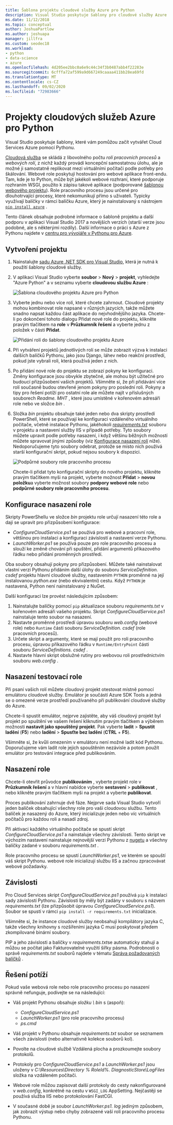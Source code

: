 ```yaml
---
title: Šablona projektu cloudové služby Azure pro Python
description: Visual Studio poskytuje šablony pro cloudové služby Azure napsané v Pythonu, včetně nasazení rolí, závislostí a řešení potíží.
ms.date: 11/12/2018
ms.topic: conceptual
author: JoshuaPartlow
ms.author: joshuapa
manager: jillfra
ms.custom: seodec18
ms.workload:
- python
- data-science
- azure
ms.openlocfilehash: 4d205ee2bbc0a6e9c44c34f3b0487abb4f22283e
ms.sourcegitcommit: 6cfffa72af599a9d667249caaaa411bb28ea69fd
ms.translationtype: MT
ms.contentlocale: cs-CZ
ms.lasthandoff: 09/02/2020
ms.locfileid: "72983666"
---
```

# <a name="azure-cloud-service-projects-for-python"></a>Projekty cloudových služeb Azure pro Python

Visual Studio poskytuje šablony, které vám pomůžou začít vytvářet Cloud Services Azure pomocí Pythonu.

[Cloudová služba](/azure/cloud-services/) se skládá z libovolného počtu *rolí pracovních procesů* a *webových rolí*, z nichž každý provádí koncepční samostatnou úlohu, ale je možné ji samostatně replikovat mezi virtuálními počítači podle potřeby pro škálování. Webové role poskytují hostování pro webové aplikace front-endu. Tam, kde je to Python, může být jakékoli webové rozhraní, které podporuje rozhraním WSGI, použito k zápisu takové aplikace (podporované [šablonou webového projektu](python-web-application-project-templates.md)). Role pracovního procesu jsou určené pro dlouhotrvající procesy, které nekomunikují přímo s uživateli. Typicky využívají balíčky v rámci balíčku Azure, který je nainstalovaný s nástrojem [`pip install azure`](https://pypi.org/project/azure) .

Tento článek obsahuje podrobné informace o šabloně projektu a další podporu v aplikaci Visual Studio 2017 a novějších verzích (starší verze jsou podobné, ale s některými rozdíly). Další informace o práci s Azure z Pythonu najdete v [centru pro vývojáře v Pythonu pro Azure](/azure/python/).

## <a name="create-a-project"></a>Vytvoření projektu

1. Nainstalujte [sadu Azure .NET SDK pro Visual Studio](https://visualstudio.microsoft.com/vs/azure-tools/), která je nutná k použití šablony cloudové služby.
1. V aplikaci Visual Studio vyberte **soubor**  >  **Nový**  >  **projekt**, vyhledejte "Azure Python" a v seznamu vyberte **cloudovou službu Azure** :

    ![Šablona cloudového projektu Azure pro Python](media/template-azure-cloud-project.png)

1. Vyberte jednu nebo více rolí, které chcete zahrnout. Cloudové projekty mohou kombinovat role napsané v různých jazycích, takže můžete snadno napsat každou část aplikace do nejvhodnějšího jazyka. Chcete-li po dokončení tohoto dialogu Přidat nové role do projektu, klikněte pravým tlačítkem na **role** v **Průzkumník řešení** a vyberte jednu z položek v části **Přidat**.

    ![Přidání rolí do šablony cloudového projektu Azure](media/template-azure-cloud-service-project-wizard.png)

1. Při vytváření projektů jednotlivých rolí se může zobrazit výzva k instalaci dalších balíčků Pythonu, jako jsou Django, láhev nebo reakční prostředí, pokud jste vybrali roli, která používá jeden z nich.

1. Po přidání nové role do projektu se zobrazí pokyny ke konfiguraci. Změny konfigurace jsou obvykle zbytečné, ale mohou být užitečné pro budoucí přizpůsobení vašich projektů. Všimněte si, že při přidávání více rolí současně budou otevřené jenom pokyny pro poslední roli. Pokyny a tipy pro řešení potíží pro ostatní role ale můžete najít v příslušných souborech *Readme. MHT* , které jsou umístěné v kořenovém adresáři role nebo ve složce *bin* .

1. Složka *bin* projektu obsahuje také jeden nebo dva skripty prostředí PowerShell, které se používají ke konfiguraci vzdáleného virtuálního počítače, včetně instalace Pythonu, jakéhokoli [*requirements.txt*](#dependencies) souboru v projektu a nastavení služby IIS v případě potřeby. Tyto soubory můžete upravit podle potřeby nasazení, i když většinu běžných možností můžete spravovat jinými způsoby (viz [Konfigurace nasazení rolí](#configure-role-deployment) níže). Nedoporučujeme tyto soubory odebrat, protože se místo nich používá starší konfigurační skript, pokud nejsou soubory k dispozici.

    ![Podpůrné soubory role pracovního procesu](media/template-azure-cloud-service-worker-role-support-files.png)

    Chcete-li přidat tyto konfigurační skripty do nového projektu, klikněte pravým tlačítkem myši na projekt, vyberte možnost **Přidat**  >  **novou položku**a vyberte možnost soubory **podpory webové role** nebo **podpůrné soubory role pracovního procesu**.

## <a name="configure-role-deployment"></a>Konfigurace nasazení role

Skripty PowerShellu ve složce *bin* projektu role určují nasazení této role a dají se upravit pro přizpůsobení konfigurace:

- *ConfigureCloudService.ps1* se používá pro webové a pracovní role, většinou pro instalaci a konfiguraci závislostí a nastavení verze Pythonu.
- *LaunchWorker.ps1* se používá pouze pro role pracovního procesu a slouží ke změně chování při spuštění, přidání argumentů příkazového řádku nebo přidání proměnných prostředí.

Oba soubory obsahují pokyny pro přizpůsobení. Můžete také nainstalovat vlastní verzi Pythonu přidáním další úlohy do souboru *ServiceDefinition. csdef* projektu hlavní cloudové služby, nastavením `PYTHON` proměnné na její instalovanou *python.exe* (nebo ekvivalentní) cestu. Když `PYTHON` je nastavená, Python není nainstalovaný z NuGet.

Další konfiguraci lze provést následujícím způsobem:

1. Nainstalujte balíčky pomocí `pip` aktualizace souboru *requirements.txt* v kořenovém adresáři vašeho projektu. Skript *ConfigureCloudService.ps1* nainstaluje tento soubor na nasazení.
1. Nastavte proměnné prostředí úpravou souboru *web.config* (webové role) nebo `Runtime` části souboru *ServiceDefinition. csdef* (role pracovních procesů).
1. Určete skript a argumenty, které se mají použít pro roli pracovního procesu, úpravou příkazového řádku v `Runtime/EntryPoint` části souboru *ServiceDefinitions. csdef* .
1. Nastavte hlavní skript obslužné rutiny pro webovou roli prostřednictvím souboru *web.config* .

## <a name="test-role-deployment"></a>Nasazení testovací role

Při psaní vašich rolí můžete cloudový projekt otestovat místně pomocí emulátoru cloudové služby. Emulátor je součástí Azure SDK Tools a jedná se o omezené verze prostředí používaného při publikování cloudové služby do Azure.

Chcete-li spustit emulátor, nejprve zajistěte, aby váš cloudový projekt byl projekt po spuštění ve vašem řešení kliknutím pravým tlačítkem a výběrem možnosti **nastavit jako spouštěný projekt**. Pak vyberte **ladit**  >  **Spustit ladění** (**F5**) nebo **ladění**  >  **Spusťte bez ladění** (**CTRL** + **F5**).

Všimněte si, že kvůli omezením v emulátoru není možné ladit kód Pythonu. Doporučujeme vám ladit role jejich spouštěním nezávisle a potom použít emulátor pro testování integrace před publikováním.

## <a name="deploy-a-role"></a>Nasazení role

Chcete-li otevřít průvodce **publikováním** , vyberte projekt role v **Průzkumník řešení** a v hlavní nabídce vyberte **sestavení**  >  **publikovat** , nebo klikněte pravým tlačítkem myši na projekt a vyberte **publikovat**.

Proces publikování zahrnuje dvě fáze. Nejprve sada Visual Studio vytvoří jeden balíček obsahující všechny role pro vaši cloudovou službu. Tento balíček je nasazený do Azure, který inicializuje jeden nebo víc virtuálních počítačů pro každou roli a nasadí zdroj.

Při aktivaci každého virtuálního počítače se spustí skript *ConfigureCloudService.ps1* a nainstaluje všechny závislosti. Tento skript ve výchozím nastavení nainstaluje nejnovější verzi Pythonu z [nugetu](https://www.nuget.org/packages?q=Tags%3A%22python%22+Authors%3A%22Python+Software+Foundation%22) a všechny balíčky zadané v souboru *requirements.txt* .

Role pracovního procesu se spustí *LaunchWorker.ps1*, ve kterém se spouští váš skript Pythonu. webové role inicializují službu IIS a začnou zpracovávat webové požadavky.

## <a name="dependencies"></a>Závislosti

Pro Cloud Services skript *ConfigureCloudService.ps1* používá `pip` k instalaci sady závislostí Pythonu. Závislosti by měly být zadány v souboru s názvem *requirements.txt* (lze přizpůsobit úpravou *ConfigureCloudService.ps1*). Soubor se spustí v rámci `pip install -r requirements.txt` inicializace.

Všimněte si, že instance cloudové služby neobsahují kompilátory jazyka C, takže všechny knihovny s rozšířeními jazyka C musí poskytovat předem zkompilované binární soubory.

PIP a jeho závislosti a balíčky v *requirements.txt*se automaticky stahují a můžou se počítat jako Fakturovatelné využití šířky pásma. Podrobnosti o správě *requirements.txt* souborů najdete v tématu [Správa požadovaných balíčků](managing-required-packages-with-requirements-txt.md) .

## <a name="troubleshooting"></a>Řešení potíží

Pokud vaše webová role nebo role pracovního procesu po nasazení správně nefunguje, podívejte se na následující:

- Váš projekt Pythonu obsahuje *složku \\ bin* s (aspoň):

  - *ConfigureCloudService.ps1*
  - *LaunchWorker.ps1* (pro role pracovního procesu)
  - *ps.cmd*

- Váš projekt v Pythonu obsahuje *requirements.txt* soubor se seznamem všech závislostí (nebo alternativně kolekce souborů kol).
- Povolte na cloudové službě Vzdálená plocha a prozkoumejte soubory protokolů.
- Protokoly pro *ConfigureCloudService.ps1* a *LaunchWorker.ps1* jsou uloženy v *C:\Resources\Directory \% RoleId%. DiagnosticStore\LogFiles* složka na vzdáleném počítači.
- Webové role můžou zapisovat další protokoly do cesty nakonfigurované v *web.config*, konkrétně na cestu v `WSGI_LOG` AppSetting. Nejčastěji se používá služba IIS nebo protokolování FastCGI.
- V současné době je soubor *LaunchWorker.ps1. log* jediným způsobem, jak zobrazit výstup nebo chyby zobrazené vaší rolí pracovního procesu Pythonu.

